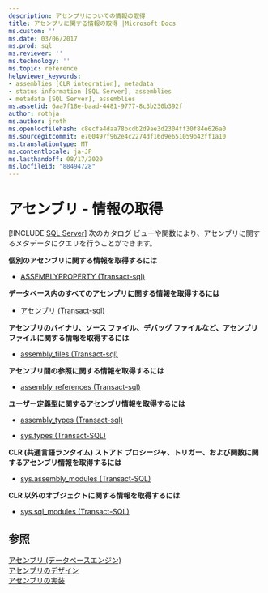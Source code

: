```yaml
---
description: アセンブリについての情報の取得
title: アセンブリに関する情報の取得 |Microsoft Docs
ms.custom: ''
ms.date: 03/06/2017
ms.prod: sql
ms.reviewer: ''
ms.technology: ''
ms.topic: reference
helpviewer_keywords:
- assemblies [CLR integration], metadata
- status information [SQL Server], assemblies
- metadata [SQL Server], assemblies
ms.assetid: 6aa7f18e-baad-4481-9777-8c3b230b392f
author: rothja
ms.author: jroth
ms.openlocfilehash: c8ecfa4daa78bcdb2d9ae3d2304ff30f84e626a0
ms.sourcegitcommit: e700497f962e4c2274df16d9e651059b42ff1a10
ms.translationtype: MT
ms.contentlocale: ja-JP
ms.lasthandoff: 08/17/2020
ms.locfileid: "88494728"
---
```

# <a name="assemblies---getting-information"></a>アセンブリ - 情報の取得
 [!INCLUDE [SQL Server](../../includes/applies-to-version/sqlserver.md)]
  次のカタログ ビューや関数により、アセンブリに関するメタデータにクエリを行うことができます。  
  
 **個別のアセンブリに関する情報を取得するには**  
  
-   [ASSEMBLYPROPERTY &#40;Transact-sql&#41;](../../t-sql/functions/assemblyproperty-transact-sql.md)  
  
 **データベース内のすべてのアセンブリに関する情報を取得するには**  
  
-   [アセンブリ &#40;Transact-sql&#41;](../../relational-databases/system-catalog-views/sys-assemblies-transact-sql.md)  
  
 **アセンブリのバイナリ、ソース ファイル、デバッグ ファイルなど、アセンブリ ファイルに関する情報を取得するには**  
  
-   [assembly_files &#40;Transact-sql&#41;](../../relational-databases/system-catalog-views/sys-assembly-files-transact-sql.md)  
  
 **アセンブリ間の参照に関する情報を取得するには**  
  
-   [assembly_references &#40;Transact-sql&#41;](../../relational-databases/system-catalog-views/sys-assembly-references-transact-sql.md)  
  
 **ユーザー定義型に関するアセンブリ情報を取得するには**  
  
-   [assembly_types &#40;Transact-sql&#41;](../../relational-databases/system-catalog-views/sys-assembly-types-transact-sql.md)  
  
-   [sys.types &#40;Transact-SQL&#41;](../../relational-databases/system-catalog-views/sys-types-transact-sql.md)  
  
 **CLR (共通言語ランタイム) ストアド プロシージャ、トリガー、および関数に関するアセンブリ情報を取得するには**  
  
-   [sys.assembly_modules &#40;Transact-SQL&#41;](../../relational-databases/system-catalog-views/sys-assembly-modules-transact-sql.md)  
  
 **CLR 以外のオブジェクトに関する情報を取得するには**  
  
-   [sys.sql_modules &#40;Transact-SQL&#41;](../../relational-databases/system-catalog-views/sys-sql-modules-transact-sql.md)  
  
## <a name="see-also"></a>参照  
 [アセンブリ &#40;データベースエンジン&#41;](../../relational-databases/clr-integration/assemblies-database-engine.md)   
 [アセンブリのデザイン](../../relational-databases/clr-integration/assemblies-designing.md)   
 [アセンブリの実装](../../relational-databases/clr-integration/assemblies-implementing.md)  
  
  
